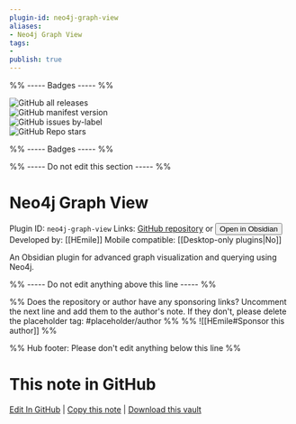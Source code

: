 ```yaml
---
plugin-id: neo4j-graph-view
aliases:
- Neo4j Graph View
tags: 
- 
publish: true
---
```


%% ----- Badges ----- %%

![GitHub all releases](https://img.shields.io/github/downloads/HEmile/obsidian-neo4j-graph-view/total?color=573E7A&logo=github&style=for-the-badge)   
![GitHub manifest version](https://img.shields.io/github/manifest-json/v/HEmile/obsidian-neo4j-graph-view?color=573E7A&logo=github&style=for-the-badge)   
![GitHub issues by-label](https://img.shields.io/github/issues/HEmile/obsidian-neo4j-graph-view/help%20wanted?color=573E7A&logo=github&style=for-the-badge)   
![GitHub Repo stars](https://img.shields.io/github/stars/HEmile/obsidian-neo4j-graph-view?color=573E7A&logo=github&style=for-the-badge)

%% ----- Badges ----- %%

%% ----- Do not edit this section ----- %%

# Neo4j Graph View

Plugin ID: `neo4j-graph-view`
Links: [GitHub repository](https://github.com/HEmile/obsidian-neo4j-graph-view) or [<button id=HH>Open in Obsidian</button>](obsidian://goto-plugin?id=neo4j-graph-view)
Developed by: [[HEmile]]
Mobile compatible: [[Desktop-only plugins|No]]

An Obsidian plugin for advanced graph visualization and querying using Neo4j.

%% ----- Do not edit anything above this line ----- %% 

%% Does the repository or author have any sponsoring links? Uncomment the next line and add them to the author's note. If they don't, please delete the placeholder tag: #placeholder/author %%
%% ![[HEmile#Sponsor this author]] %%

%% Hub footer: Please don't edit anything below this line %%

# This note in GitHub

<span class="git-footer">[Edit In GitHub](https://github.dev/obsidian-community/obsidian-hub/blob/main/02%20-%20Community%20Expansions/02.05%20All%20Community%20Expansions/Plugins/neo4j-graph-view.md "git-hub-edit-note") | [Copy this note](https://raw.githubusercontent.com/obsidian-community/obsidian-hub/main/02%20-%20Community%20Expansions/02.05%20All%20Community%20Expansions/Plugins/neo4j-graph-view.md "git-hub-copy-note") | [Download this vault](https://github.com/obsidian-community/obsidian-hub/archive/refs/heads/main.zip "git-hub-download-vault") </span>
